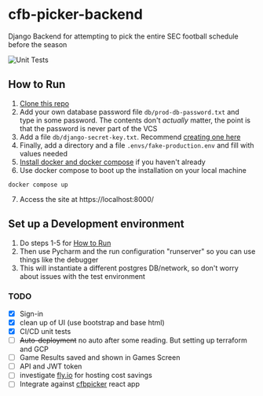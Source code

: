 # cfb-picker-backend
Django Backend for attempting to pick the entire SEC football schedule before the season

![Unit Tests](https://github.com/andmehta/cfb-picker-backend/actions/workflows/django.yml/badge.svg)

## How to Run
1. [Clone this repo](https://docs.github.com/en/repositories/creating-and-managing-repositories/cloning-a-repository)
2. Add your own database password file `db/prod-db-password.txt` and type in some password. The contents don't *actually* matter, the point is that the password is never part of the VCS
3. Add a file `db/django-secret-key.txt`. Recommend [creating one here](https://djecrety.ir)
4. Finally, add a directory and a file `.envs/fake-production.env` and fill with values needed
5. [Install docker and docker compose](https://www.docker.com/products/docker-desktop/?) if you haven't already
6. Use docker compose to boot up the installation on your local machine
```shell
docker compose up 
```
7. Access the site at https://localhost:8000/

## Set up a Development environment
1. Do steps 1-5 for [How to Run](#how-to-run)
2. Then use Pycharm and the run configuration "runserver" so you can use things like the debugger
3. This will instantiate a different postgres DB/network, so don't worry about issues with the test environment 


### TODO
- [x] Sign-in
- [x] clean up of UI (use bootstrap and base html)
- [x] CI/CD unit tests
- [ ] ~~Auto-deployment~~  no auto after some reading. But setting up terraform and GCP
- [ ] Game Results saved and shown in Games Screen
- [ ] API and JWT token
- [ ] investigate [fly.io](https://fly.io/docs/django/getting-started/existing/) for hosting cost savings
- [ ] Integrate against [cfbpicker](https://github.com/andmehta/cfbpicker) react app